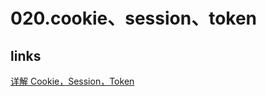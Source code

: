 # 020.cookie、session、token

## links

[详解 Cookie，Session，Token](https://mp.weixin.qq.com/s/_U9SCuWBwlSkcc4aVM3KOQ)